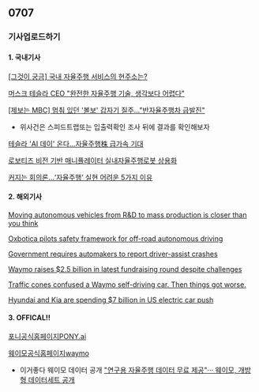 ## 0707
### 기사업로드하기
#### 1. 국내기사

[[그것이 궁금] 국내 자율주행 서비스의 현주소는?](http://www.dailypop.kr/news/articleView.html?idxno=51844)

[머스크 테슬라 CEO "완전한 자율주행 기술, 생각보다 어렵다"](https://news.g-enews.com/view.php?ud=2021070614494513679a1f309431_1&md=20210706171836_R)

[[제보는 MBC] 멈춰 있던 '볼보' 갑자기 질주…"반자율주행차 급발진"](https://imnews.imbc.com/replay/2021/nwdesk/article/6283974_34936.html)
* 위사건은 스피드트랩또는 입출력확인 조사 뒤에 결과를 확인해보자

[테슬라 'AI 데이' 온다…자율주행株 급가속 기대](https://www.hankyung.com/finance/article/2021070580371)

[로보티즈 비전 기반 매니퓰레이터 실내자율주행로봇 상용화](https://www.etnews.com/20210706000238)

[커지는 회의론…‘자율주행’ 실현 어려운 5가지 이유](https://www.hani.co.kr/arti/economy/marketing/1000146.html)

>

#### 2. 해외기사

[Moving autonomous vehicles from R&D to mass production is closer than you think](https://venturebeat.com/2021/07/06/moving-autonomous-vehicles-from-rd-to-mass-production-is-closer-than-you-think/)

[Oxbotica pilots safety framework for off-road autonomous driving](https://www.therobotreport.com/oxbotica-pilots-safety-framework-off-road-autonomous-driving/)

[Government requires automakers to report driver-assist crashes](https://edition.cnn.com/2021/06/29/cars/nhtsa-driver-assist/index.html)

[Waymo raises $2.5 billion in latest fundraising round despite challenges](https://edition.cnn.com/2021/06/16/tech/waymo-fundraising/index.html)

[Traffic cones confused a Waymo self-driving car. Then things got worse.](https://edition.cnn.com/2021/05/17/tech/waymo-arizona-confused/index.html)

[Hyundai and Kia are spending $7 billion in US electric car push](https://edition.cnn.com/2021/05/14/business/hyundai-kia-us-electric-cars-intl-hnk/index.html)

>

#### 3. OFFICAL!!

[포니공식홈페이지PONY.ai](https://pony.ai/en/index.html)

[웨이모공식홈페이지waymo](https://waymo.com/)

* 이거좋다 웨이모 데이터 공개
["연구용 자율주행 데이터 무료 제공"··· 웨이모, 개방형 데이터세트 공개](https://www.ciokorea.com/news/129266)